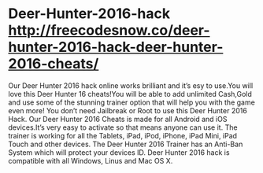 # Deer-Hunter-2016-hack http://freecodesnow.co/deer-hunter-2016-hack-deer-hunter-2016-cheats/
Our Deer Hunter 2016 hack online works brilliant and it’s esy to use.You will love this Deer Hunter 16 cheats!You will be able to add unlimited Cash,Gold and use some of the stunning trainer option that will help you with the game even more!  You don’t need Jailbreak or Root to use this Deer Hunter 2016 Hack. Our Deer Hunter 2016 Cheats is made for all Android and iOS devices.It’s very easy to activate so that means anyone can use it. The trainer is working for all the Tablets, iPad, iPod, iPhone, iPad Mini, iPad Touch and other devices. The Deer Hunter 2016 Trainer has an Anti-Ban System which will protect your devices ID. Deer Hunter 2016 hack is compatible with all Windows, Linus and Mac OS X.
